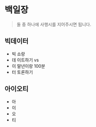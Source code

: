 # 백일장

> 둘 중 하나에 사행시를 지어주시면 됩니다.

## 빅데이터

* 빅 쇼랑
* 데 이트하기 vs 
* 이 말년이랑 100분
* 터 토론하기

## 아이오티

* 아 
* 이 
* 오 
* 티